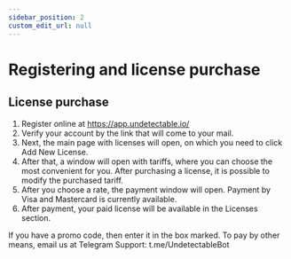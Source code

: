 ```yaml
---
sidebar_position: 2
custom_edit_url: null
---
```


# Registering and license purchase

## License purchase

1. Register online at https://app.undetectable.io/
2. Verify your account by the link that will come to your mail.
3. Next, the main page with licenses will open, on which you need to click Add New License.
4. After that, a window will open with tariffs, where you can choose the most convenient for you. After purchasing a license, it is possible to modify the purchased tariff.
5. After you choose a rate, the payment window will open. Payment by Visa and Mastercard is currently available.
6. After payment, your paid license will be available in the Licenses section.

If you have a promo code, then enter it in the box marked.
To pay by other means, email us at Telegram Support: t.me/UndetectableBot